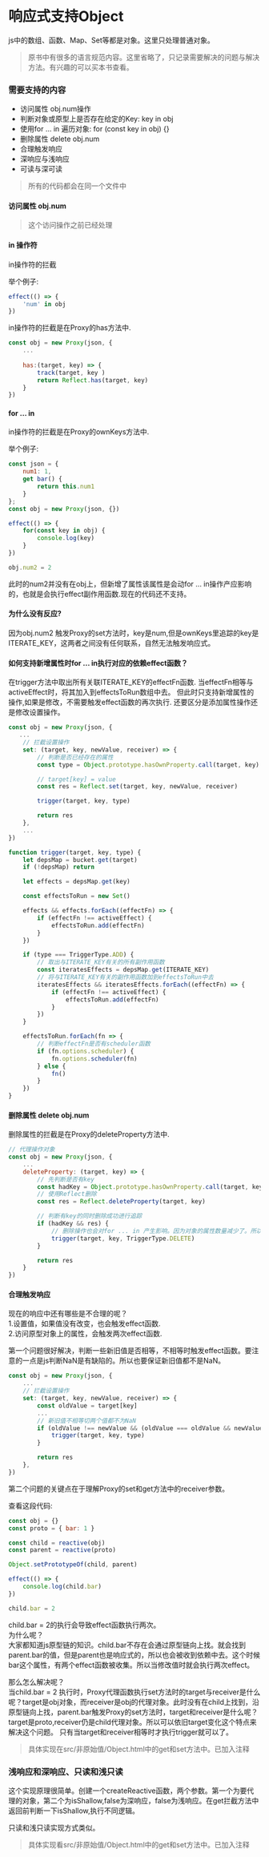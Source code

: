 # 响应式支持Object
js中的数组、函数、Map、Set等都是对象。这里只处理普通对象。

> 原书中有很多的语言规范内容。这里省略了，只记录需要解决的问题与解决方法。有兴趣的可以买本书查看。

### 需要支持的内容
- 访问属性 obj.num操作
- 判断对象或原型上是否存在给定的Key: key in obj
- 使用for ... in 遍历对象: for (const key in obj) {}
- 删除属性 delete obj.num
- 合理触发响应
- 深响应与浅响应
- 可读与深可读

> 所有的代码都会在同一个文件中

#### 访问属性 obj.num

> 这个访问操作之前已经处理

#### in 操作符
in操作符的拦截  

举个例子:
```javascript
effect(() => {
    'num' in obj
})
```

in操作符的拦截是在Proxy的has方法中.

```javascript
const obj = new Proxy(json, {
    ...
        
    has:(target, key) => {
        track(target, key )
        return Reflect.has(target, key)
    }
})
```

#### for ... in

in操作符的拦截是在Proxy的ownKeys方法中.

举个例子:
```javascript
const json = {
    num1: 1,
    get bar() {
        return this.num1
    }
};
const obj = new Proxy(json, {})

effect(() => {
    for(const key in obj) {
        console.log(key)
    }
})

obj.num2 = 2
```

此时的num2并没有在obj上，但新增了属性该属性是会动for ... in操作产应影响的，也就是会执行effect副作用函数.现在的代码还不支持。

#### 为什么没有反应?  
因为obj.num2 触发Proxy的set方法时，key是num,但是ownKeys里追踪的key是ITERATE_KEY，这两者之间没有任何联系，自然无法触发响应式。

#### 如何支持新增属性时for ... in执行对应的依赖effect函数？
在trigger方法中取出所有关联ITERATE_KEY的effectFn函数.
当effectFn相等与activeEffect时，将其加入到effectsToRun数组中去。
但此时只支持新增属性的操作,如果是修改，不需要触发effect函数的再次执行.
还要区分是添加属性操作还是修改设置操作。

```javascript
const obj = new Proxy(json, {
   ...
    // 拦截设置操作
    set: (target, key, newValue, receiver) => {
        // 判断是否已经存在的属性
        const type = Object.prototype.hasOwnProperty.call(target, key) ? TriggerType.SET : TriggerType.ADD

        // target[key] = value
        const res = Reflect.set(target, key, newValue, receiver)

        trigger(target, key, type)

        return res
    },
    ...
})

function trigger(target, key, type) {
    let depsMap = bucket.get(target)
    if (!depsMap) return

    let effects = depsMap.get(key)

    const effectsToRun = new Set()

    effects && effects.forEach((effectFn) => {
        if (effectFn !== activeEffect) {
            effectsToRun.add(effectFn)
        }
    })

    if (type === TriggerType.ADD) {
        // 取出与ITERATE_KEY有关的所有副作用函数
        const iteratesEffects = depsMap.get(ITERATE_KEY)
        // 将与ITERATE_KEY有关的副作用函数加到effectsToRun中去
        iteratesEffects && iteratesEffects.forEach((effectFn) => {
            if (effectFn !== activeEffect) {
                effectsToRun.add(effectFn)
            }
        })
    }

    effectsToRun.forEach(fn => {
        // 判断effectFn是否有scheduler函数
        if (fn.options.scheduler) {
            fn.options.scheduler(fn)
        } else {
            fn()
        }
    })
}
```

#### 删除属性 delete obj.num
删除属性的拦截是在Proxy的deleteProperty方法中.

```javascript
// 代理操作对象
const obj = new Proxy(json, {
    ...
    deleteProperty: (target, key) => {
        // 先判断是否有key
        const hadKey = Object.prototype.hasOwnProperty.call(target, key)
        // 使用Reflect删除
        const res = Reflect.deleteProperty(target, key)

        // 判断有key的同时删除成功进行追踪
        if (hadKey && res) {
            // 删除操作也会对for ... in 产生影响。因为对象的属性数量减少了。所以删除时也要触发ITERATE_KEY的依赖
            trigger(target, key, TriggerType.DELETE)
        }

        return res
    }
})
```

#### 合理触发响应

现在的响应中还有哪些是不合理的呢？  
1.设置值，如果值没有改变，也会触发effect函数.  
2.访问原型对象上的属性，会触发两次effect函数.

第一个问题很好解决，判断一些新旧值是否相等，不相等时触发effect函数。要注意的一点是js判断NaN是有缺陷的。所以也要保证新旧值都不是NaN。
```javascript
const obj = new Proxy(json, {
    ...
    // 拦截设置操作
    set: (target, key, newValue, receiver) => {
        const oldValue = target[key]
        ...
        // 新旧值不相等切两个值都不为NaN
        if (oldValue !== newValue && (oldValue === oldValue && newValue === newValue)) {
            trigger(target, key, type)
        }

        return res
    },
})
```

第二个问题的关键点在于理解Proxy的set和get方法中的receiver参数。  

查看这段代码:
```javascript
const obj = {}
const proto = { bar: 1 }

const child = reactive(obj)
const parent = reactive(proto)

Object.setPrototypeOf(child, parent)

effect(() => {
    console.log(child.bar)
})

child.bar = 2
```
child.bar = 2的执行会导致effect函数执行两次。  
为什么呢？  
大家都知道js原型链的知识。child.bar不存在会通过原型链向上找。就会找到parent.bar的值，但是parent也是响应式的，所以也会被收到依赖中去。这个时候bar这个属性，有两个effect函数被收集。所以当修改值时就会执行两次effect。

那么怎么解决呢？  
当child.bar = 2 执行时，Proxy代理函数执行set方法时的target与receiver是什么呢？target是obj对象，而receiver是obj的代理对象。此时没有在child上找到，沿原型链向上找，parent.bar触发Proxy的set方法时，target和receiver是什么呢？target是proto,receiver仍是child代理对象。所以可以依旧target变化这个特点来解决这个问题。
只有当target和receiver相等时才执行trigger就可以了。

> 具体实现在src/非原始值/Object.html中的get和set方法中。已加入注释

### 浅响应和深响应、只读和浅只读
这个实现原理很简单。创建一个createReactive函数，两个参数。第一个为要代理的对象，第二个为isShallow,false为深响应，false为浅响应。在get拦截方法中返回前判断一下isShallow,执行不同逻辑。   

只读和浅只读实现方式类似。

> 具体实现看src/非原始值/Object.html中的get和set方法中。已加入注释







 


